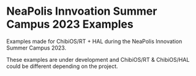 # NeaPolis Innvoation Summer Campus 2023 Examples
Examples made for ChibiOS/RT + HAL during the NeaPolis Innovation Summer Campus 2023.

These examples are under development and ChibiOS/RT & ChibiOS/HAL could be different depending
on the project. 

